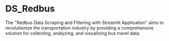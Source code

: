 # DS_Redbus
The "Redbus Data Scraping and Filtering with Streamlit Application" aims to revolutionize the transportation industry by providing a comprehensive solution for collecting, analyzing, and visualizing bus travel data.
